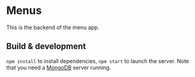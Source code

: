 # Menus

This is the backend of the menu app. 

## Build & development

`npm install` to install dependencies, `npm start` to launch the server. Note that you need a [MongoDB](https://www.mongodb.com/) server running.
